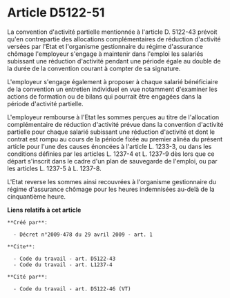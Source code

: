 # Article D5122-51

La convention d'activité partielle mentionnée à l'article D. 5122-43 prévoit qu'en contrepartie des allocations
complémentaires de réduction d'activité versées par l'Etat et l'organisme gestionnaire du régime d'assurance chômage
l'employeur s'engage à maintenir dans l'emploi les salariés subissant une réduction d'activité pendant une période égale au
double de la durée de la convention courant à compter de sa signature.

L'employeur s'engage également à proposer à chaque salarié bénéficiaire de la convention un entretien individuel en vue
notamment d'examiner les actions de formation ou de bilans qui pourrait être engagées dans la période d'activité partielle.

L'employeur rembourse à l'Etat les sommes perçues au titre de l'allocation complémentaire de réduction d'activité prévue dans
la convention d'activité partielle pour chaque salarié subissant une réduction d'activité et dont le contrat est rompu au
cours de la période fixée au premier alinéa du présent article pour l'une des causes énoncées à l'article L. 1233-3, ou dans
les conditions définies par les articles L. 1237-4 et L. 1237-9 dès lors que ce départ s'inscrit dans le cadre d'un plan de
sauvegarde de l'emploi, ou par les articles L. 1237-5 à L. 1237-8.

L'Etat reverse les sommes ainsi recouvrées à l'organisme gestionnaire du régime d'assurance chômage pour les heures
indemnisées au-delà de la cinquantième heure.

**Liens relatifs à cet article**

	**Créé par**:

	  - Décret n°2009-478 du 29 avril 2009 - art. 1

	**Cite**:

	  - Code du travail - art. D5122-43
	  - Code du travail - art. L1237-4

	**Cité par**:

	  - Code du travail - art. D5122-46 (VT)
